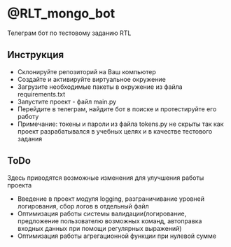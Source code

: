 # @RLT_mongo_bot
Телеграм бот по тестовому заданию RTL

## Инструкция
- Склонируйте репозиторий на Ваш компьютер
- Создайте и активируйте виртуальное окружение
- Загрузите необходимые пакеты в окружение из файла requirements.txt
- Запустите проект - файл main.py
- Перейдите в телеграм, найдите бот в поиске и протестируйте его работу
- Примечание: токены и пароли из файла tokens.py не скрыты так как проект разрабатывался в учебных целях и в качестве тестового задания


## ToDo
Здесь приводятся возможные изменения для улучшения работы проекта

- Введение в проект модуля logging, разграничивание уровней логирования, сбор логов в отдельный файл
- Оптимизация работы системы валидации(логирование, предложение пользователю возможных команд, автоправка входных данных при помощи регулярных выражений)
- Оптимизация работы агрегационной функции при нулевой сумме